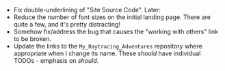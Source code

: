 - Fix double-underlining of "Site Source Code".
Later:
- Reduce the number of font sizes on the initial landing page. There are quite a few, and it's pretty distracting!
- Somehow fix/address the bug that causes the "working with others" link to be broken.
- Update the links to the `My_Raytracing_Adventures` repository where appropriate when I change its name. These *should* have individual TODOs - emphasis on *should*.
